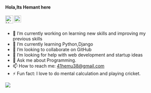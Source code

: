 #### Hola,Its Hemant here
         
<a href="https://instagram.com/hemant_bajaj_/">
  <img align="left" alt="Hemant's Instagram" width="25px" src="https://www.flaticon.com/svg/static/icons/svg/174/174855.svg" />
</a>
<a href="https://www.linkedin.com/in/hemant-bajaj-011002202/">
  <img align="left" alt="Hemant's Linkdein" width="22px" src="https://www.flaticon.com/svg/static/icons/svg/174/174857.svg" />
</a>

<br/>
<br/>


- 🔭 I’m currently working on learning new skills and  improving my previous skills
- 🌱 I’m currently learning Python,Django
- 👯 I’m looking to collaborate on GitHub
- 🤔 I’m looking for help with web development and startup ideas
- 💬 Ask me about Programming.
- 📫 How to reach me: <a style="color:#02ccff" href="mailto:41hemu38@gmail.com">41hemu38@gmail.com</a>
- ⚡ Fun fact: I love to do mental calculation and playing cricket.
<img src="https://github-readme-stats.vercel.app/api?username=ORKO06&show_icons=true&count_private=true&theme=radical ">



